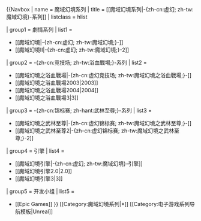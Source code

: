 {{Navbox
| name = 魔域幻境系列
| title = [[魔域幻境系列|-{zh-cn:虚幻; zh-tw:魔域幻境}-系列]]
| listclass = hlist

| group1 = 劇情系列
| list1 =
* [[魔域幻境|-{zh-cn:虚幻; zh-tw:魔域幻境;}-]]
* [[魔域幻境II|-{zh-cn:虚幻; zh-tw:魔域幻境;}-2]]

| group2 = -{zh-cn:竞技场; zh-tw:浴血戰場;}-系列
| list2 =
* [[魔域幻境之浴血戰場|-{zh-cn:虚幻竞技场; zh-tw:魔域幻境之浴血戰場;}-]]
* [[魔域幻境之浴血戰場2003|2003]]
* [[魔域幻境之浴血戰場2004|2004]]
* [[魔域幻境之浴血戰場3|3]]

| group3 = -{zh-cn:锦标赛; zh-hant:武林至尊;}-系列
| list3 =
* [[魔域幻境之武林至尊|-{zh-cn:虚幻锦标赛; zh-tw:魔域幻境之武林至尊;}-]]
* [[魔域幻境之武林至尊2|-{zh-cn:虚幻锦标赛; zh-tw:魔域幻境之武林至尊;}-2]]

| group4 = 引擎
| list4 =
* [[魔域幻境引擎|-{zh-cn:虚幻; zh-tw:魔域幻境}-引擎]]
* [[魔域幻境引擎2.0|2.0]]
* [[魔域幻境引擎3|3]]

| group5 = 开发小组
| list5 =
* [[Epic Games]]
}}<noinclude>
[[Category:魔域幻境系列|*]]
[[Category:电子游戏系列导航模板|Unreal]]
</noinclude>